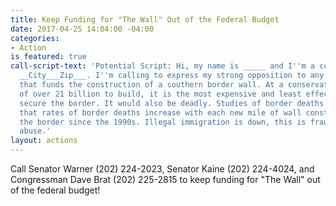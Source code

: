 ```yaml
---
title: Keep Funding for "The Wall" Out of the Federal Budget
date: 2017-04-25 14:04:00 -04:00
categories:
- Action
is featured: true
call-script-text: 'Potential Script: Hi, my name is _____ and I''m a constituent from
  __City___Zip___. I''m calling to express my strong opposition to any federal budget
  that funds the construction of a southern border wall. At a conservative estimate
  of over 21 billion to build, it is the most expensive and least effective way to
  secure the border. It would also be deadly. Studies of border deaths have found
  that rates of border deaths increase with each new mile of wall constructed along
  the border since the 1990s. Illegal immigration is down, this is fraud, waste, and
  abuse.'
layout: actions
---
```


Call Senator Warner (202) 224-2023, Senator Kaine (202) 224-4024, and Congressman Dave Brat (202) 225-2815 to keep funding for "The Wall" out of the federal budget!

